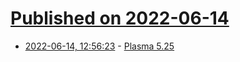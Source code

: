 # [Published on 2022-06-14](index.md)

* [2022-06-14, 12:56:23](https://news.ycombinator.com/item?id=31738678) - [Plasma 5.25](https://kde.org/announcements/plasma/5/5.25.0/)
